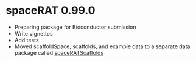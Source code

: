 # spaceRAT 0.99.0

* Preparing package for Bioconductor submission
* Write vignettes
* Add tests
* Moved scaffoldSpace, scaffolds, and example data to a separate data package called 
[spaceRATScaffolds](https://github.com/shdam/spaceRATScaffolds)
